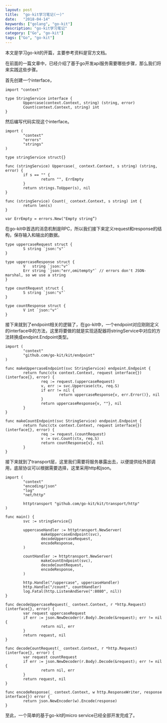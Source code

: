 ```yaml
---
layout: post
title:  "go-kit学习笔记(一)"
date:   "2018-04-14"
keywords: ["golang", "go-kit"]
description: "go-kit学习笔记"
category: ["Go", "go-kit"]
tags: ["Go", "go-kit"]
---
```


本文是学习go-kit的开篇，主要参考资料是官方文档。

在前面的一篇文章中，已经介绍了基于go开发api服务需要哪些步骤，那么我们将来实践这些步骤。

首先创建一个interface，

    import "context"

    type StringService interface {
            Uppercase(context.Context, string) (string, error)
            Count(context.Context, string) int
    }

然后编写代码实现这个interface。

    import (
            "context"
            "errors"
            "strings"
    )

    type stringService struct{}

    func (stringService) Uppercase(_ context.Context, s string) (string, error) {
            if s == "" {
                    return "", ErrEmpty
            }
            return strings.ToUpper(s), nil
    }

    func (stringService) Count(_ context.Context, s string) int {
            return len(s)
    }

    var ErrEmpty = errors.New("Empty string”)

在go-kit中首选的消息机制是RPC，所以我们接下来定义request和response的结构，保存输入和输出的数据。

    type uppercaseRequest struct {
            S string `json:"s"`
    }

    type uppercaseResponse struct {
            V   string `json:"v"`
            Err string `json:"err,omitempty"` // errors don't JSON-marshal, so we use a string
    }

    type countRequest struct {
            S string `json:"s"`
    }

    type countResponse struct {
            V int `json:"v"`
    }

接下来就到了endpoint相关的逻辑了，在go-kit中，一个endpoint对应刚刚定义的interface中的方法，这里将要做的就是实现适配器将stringService中对应的方法转换成endpint.Endpoint类型。

    import (
            "context"
            "github.com/go-kit/kit/endpoint"
    )

    func makeUppercaseEndpoint(svc StringService) endpoint.Endpoint {
            return func(ctx context.Context, request interface{}) (interface{}, error) {
                    req := request.(uppercaseRequest)
                    v, err := svc.Uppercase(ctx, req.S)
                    if err != nil {
                            return uppercaseResponse{v, err.Error()}, nil
                    }
                    return uppercaseResponse{v, ""}, nil
            }
    }

    func makeCountEndpoint(svc StringService) endpoint.Endpoint {
            return func(ctx context.Context, request interface{}) (interface{}, error) {
                    req := request.(countRequest)
                    v := svc.Count(ctx, req.S)
                    return countResponse{v}, nil
            }
    }

接下来就到了transport层，这里我们需要将服务暴露出去，以便提供给外部调用，底层协议可以根据需要选择，这里采用http和json。

    import (
            "context"
            "encoding/json"
            "log"
            "net/http"

            httptransport "github.com/go-kit/kit/transport/http"
    )

    func main() {
            svc := stringService{}

            uppercaseHandler := httptransport.NewServer(
                    makeUppercaseEndpoint(svc),
                    decodeUppercaseRequest,
                    encodeResponse,
            )

            countHandler := httptransport.NewServer(
                    makeCountEndpoint(svc),
                    decodeCountRequest,
                    encodeResponse,
            )

            http.Handle("/uppercase", uppercaseHandler)
            http.Handle("/count", countHandler)
            log.Fatal(http.ListenAndServe(":8080", nil))
    }

    func decodeUppercaseRequest(_ context.Context, r *http.Request) (interface{}, error) {
            var request uppercaseRequest
            if err := json.NewDecoder(r.Body).Decode(&request); err != nil {
                    return nil, err
            }
            return request, nil
    }

    func decodeCountRequest(_ context.Context, r *http.Request) (interface{}, error) {
            var request countRequest
            if err := json.NewDecoder(r.Body).Decode(&request); err != nil {
                    return nil, err
            }
            return request, nil
    }

    func encodeResponse(_ context.Context, w http.ResponseWriter, response interface{}) error {
            return json.NewEncoder(w).Encode(response)
    }

至此，一个简单的基于go-kit的micro service已经全部开发完成了。
